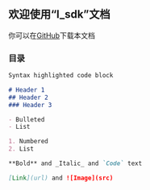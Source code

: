 ## 欢迎使用“l_sdk”文档

你可以在[GitHub](https://github.com/lishaoliang/l_sdk_doc/)下载本文档

### 目录
```markdown
Syntax highlighted code block

# Header 1
## Header 2
### Header 3

- Bulleted
- List

1. Numbered
2. List

**Bold** and _Italic_ and `Code` text

[Link](url) and ![Image](src)
```
